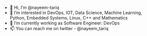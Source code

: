 - 👋 Hi, I’m @nayeem-tariq
- 👀 I’m interested in DevOps, IOT, Data Science, Machine Learning, Python, Embedded Systems, Linux, C++ and Mathematics
- 🌱 I’m currently working as Software Engineer: DevOps
- 📫 You can reach me on twitter - @nayeem_tariq

<!---
nayeem-tariq/nayeem-tariq is a ✨ special ✨ repository because its `README.md` (this file) appears on your GitHub profile.
You can click the Preview link to take a look at your changes.
--->
